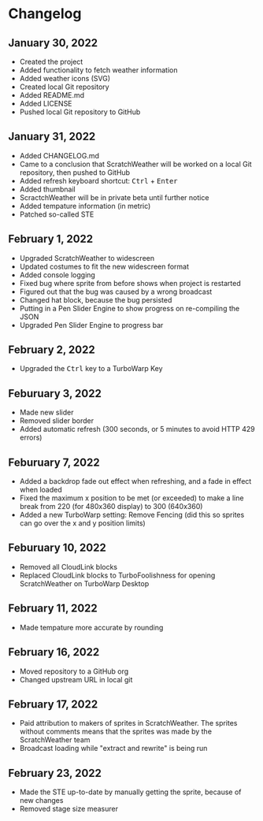 # Changelog
## January 30, 2022
- Created the project
- Added functionality to fetch weather information
- Added weather icons (SVG)
- Created local Git repository
- Added README.md
- Added LICENSE
- Pushed local Git repository to GitHub
## January 31, 2022
- Added CHANGELOG.md
- Came to a conclusion that ScratchWeather will be worked on a local Git repository, then pushed to GitHub
- Added refresh keyboard shortcut: <kbd>Ctrl</kbd> + <kbd>Enter</kbd>
- Added thumbnail
- ScractchWeather will be in private beta until further notice
- Added tempature information (in metric)
- Patched so-called STE
## February 1, 2022
- Upgraded ScratchWeather to widescreen
- Updated costumes to fit the new widescreen format
- Added console logging
- Fixed bug where sprite from before shows when project is restarted
- Figured out that the bug was caused by a wrong broadcast
- Changed hat block, because the bug persisted
- Putting in a Pen Slider Engine to show progress on re-compiling the JSON
- Upgraded Pen Slider Engine to progress bar
## February 2, 2022
- Upgraded the <kbd>Ctrl</kbd> key to a TurboWarp Key
## Feburuary 3, 2022
- Made new slider
- Removed slider border
- Added automatic refresh (300 seconds, or 5 minutes to avoid HTTP 429 errors)
## Feburuary 7, 2022
- Added a backdrop fade out effect when refreshing, and a fade in effect when loaded
- Fixed the maximum x position to be met (or exceeded) to make a line break from 220 (for 480x360 display) to 300 (640x360)
- Added a new TurboWarp setting: Remove Fencing (did this so sprites can go over the x and y position limits)
## Feburuary 10, 2022
- Removed all CloudLink blocks
- Replaced CloudLink blocks to TurboFoolishness for opening ScratchWeather on TurboWarp Desktop
## February 11, 2022
- Made tempature more accurate by rounding
## February 16, 2022
- Moved repository to a GitHub org
- Changed upstream URL in local git
## February 17, 2022
- Paid attribution to makers of sprites in ScratchWeather. The sprites without comments means that the sprites was made by the ScratchWeather team
- Broadcast loading while "extract and rewrite" is being run
## February 23, 2022
- Made the STE up-to-date by manually getting the sprite, because of new changes
- Removed stage size measurer
